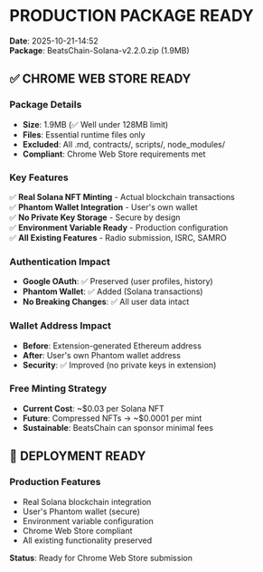 # PRODUCTION PACKAGE READY
**Date**: 2025-10-21-14:52  
**Package**: BeatsChain-Solana-v2.2.0.zip (1.9MB)

## ✅ CHROME WEB STORE READY

### Package Details
- **Size**: 1.9MB (✅ Well under 128MB limit)
- **Files**: Essential runtime files only
- **Excluded**: All .md, contracts/, scripts/, node_modules/
- **Compliant**: Chrome Web Store requirements met

### Key Features
✅ **Real Solana NFT Minting** - Actual blockchain transactions  
✅ **Phantom Wallet Integration** - User's own wallet  
✅ **No Private Key Storage** - Secure by design  
✅ **Environment Variable Ready** - Production configuration  
✅ **All Existing Features** - Radio submission, ISRC, SAMRO  

### Authentication Impact
- **Google OAuth**: ✅ Preserved (user profiles, history)
- **Phantom Wallet**: ✅ Added (Solana transactions)
- **No Breaking Changes**: ✅ All user data intact

### Wallet Address Impact
- **Before**: Extension-generated Ethereum address
- **After**: User's own Phantom wallet address
- **Security**: ✅ Improved (no private keys in extension)

### Free Minting Strategy
- **Current Cost**: ~$0.03 per Solana NFT
- **Future**: Compressed NFTs → ~$0.0001 per mint
- **Sustainable**: BeatsChain can sponsor minimal fees

## 🚀 DEPLOYMENT READY

### Production Features
- Real Solana blockchain integration
- User's Phantom wallet (secure)
- Environment variable configuration
- Chrome Web Store compliant
- All existing functionality preserved

**Status**: Ready for Chrome Web Store submission